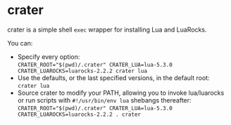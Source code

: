 # crater
crater is a simple shell `exec` wrapper for installing Lua and LuaRocks.

You can:
* Specify every option:    
`CRATER_ROOT="$(pwd)/.crater" CRATER_LUA=lua-5.3.0 CRATER_LUAROCKS=luarocks-2.2.2 crater lua`  
* Use the defaults, or the last specified versions, in the default root:  
`crater lua`
* Source crater to modify your PATH, allowing you to invoke lua/luarocks or run scripts with `#!/usr/bin/env lua` shebangs thereafter:  
`CRATER_ROOT="$(pwd)/.crater" CRATER_LUA=lua-5.3.0 CRATER_LUAROCKS=luarocks-2.2.2 . crater` 
